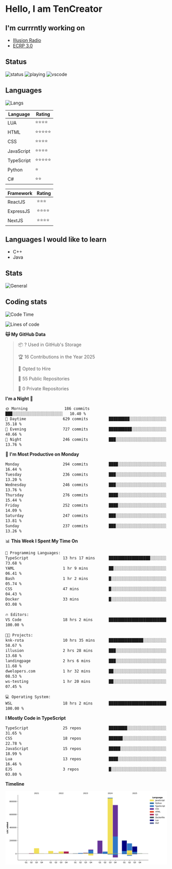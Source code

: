 # Hello, I am TenCreator

## I'm currrntly working on
- [Illusion Radio](https://illusionradio.co.uk/)
- [ECRP 3.0](http://github.com/Emerald-Coast-Roleplay/)

## Status
![status](https://api.statusbadges.me/badge/status/518334475038359555?simple=true&style=for-the-badge)
![playing](https://api.statusbadges.me/badge/playing/518334475038359555?style=for-the-badge)
![vscode](https://api.statusbadges.me/badge/vscode/518334475038359555?style=for-the-badge)

## Languages
![Langs](https://github-readme-stats.vercel.app/api/top-langs/?username=tencreator&layout=compact&theme=radical)


|Language|Rating|
|--------|------|
|LUA|⭐️⭐️⭐️⭐️|
|HTML|⭐️⭐️⭐️⭐️⭐️|
|CSS|⭐️⭐️⭐️⭐️|
|JavaScript|⭐️⭐️⭐️⭐️|
|TypeScript|⭐️⭐️⭐️⭐️⭐️|
|Python|⭐️|
|C#|⭐️⭐️ |

|Framework|Rating|
|--------|------|
|ReactJS|⭐️⭐️⭐|
|ExpressJS|⭐️⭐️⭐️⭐️|
|NextJS|⭐️⭐️⭐⭐️|

## Languages I would like to learn
- C++
- Java

## Stats
![General](https://github-readme-stats.vercel.app/api?username=tencreator&show_icons=true&theme=radical)

## Coding stats

<!--START_SECTION:waka-->
![Code Time](http://img.shields.io/badge/Code%20Time-378%20hrs%2026%20mins-blue)

![Lines of code](https://img.shields.io/badge/From%20Hello%20World%20I%27ve%20Written-1.9%20million%20lines%20of%20code-blue)

**🐱 My GitHub Data** 

> 📦 ? Used in GitHub's Storage 
 > 
> 🏆 16 Contributions in the Year 2025
 > 
> 💼 Opted to Hire
 > 
> 📜 55 Public Repositories 
 > 
> 🔑 0 Private Repositories 
 > 
**I'm a Night 🦉** 

```text
🌞 Morning                186 commits         ███░░░░░░░░░░░░░░░░░░░░░░   10.40 % 
🌆 Daytime                629 commits         █████████░░░░░░░░░░░░░░░░   35.18 % 
🌃 Evening                727 commits         ██████████░░░░░░░░░░░░░░░   40.66 % 
🌙 Night                  246 commits         ███░░░░░░░░░░░░░░░░░░░░░░   13.76 % 
```
📅 **I'm Most Productive on Monday** 

```text
Monday                   294 commits         ████░░░░░░░░░░░░░░░░░░░░░   16.44 % 
Tuesday                  236 commits         ███░░░░░░░░░░░░░░░░░░░░░░   13.20 % 
Wednesday                246 commits         ███░░░░░░░░░░░░░░░░░░░░░░   13.76 % 
Thursday                 276 commits         ████░░░░░░░░░░░░░░░░░░░░░   15.44 % 
Friday                   252 commits         ████░░░░░░░░░░░░░░░░░░░░░   14.09 % 
Saturday                 247 commits         ███░░░░░░░░░░░░░░░░░░░░░░   13.81 % 
Sunday                   237 commits         ███░░░░░░░░░░░░░░░░░░░░░░   13.26 % 
```


📊 **This Week I Spent My Time On** 

```text
💬 Programming Languages: 
TypeScript               13 hrs 17 mins      ██████████████████░░░░░░░   73.68 % 
YAML                     1 hr 9 mins         ██░░░░░░░░░░░░░░░░░░░░░░░   06.41 % 
Bash                     1 hr 2 mins         █░░░░░░░░░░░░░░░░░░░░░░░░   05.74 % 
CSS                      47 mins             █░░░░░░░░░░░░░░░░░░░░░░░░   04.43 % 
Docker                   33 mins             █░░░░░░░░░░░░░░░░░░░░░░░░   03.08 % 

🔥 Editors: 
VS Code                  18 hrs 2 mins       █████████████████████████   100.00 % 

🐱‍💻 Projects: 
knk-rota                 10 hrs 35 mins      ███████████████░░░░░░░░░░   58.67 % 
illusion                 2 hrs 28 mins       ███░░░░░░░░░░░░░░░░░░░░░░   13.68 % 
landingpage              2 hrs 6 mins        ███░░░░░░░░░░░░░░░░░░░░░░   11.68 % 
dwelopers.com            1 hr 32 mins        ██░░░░░░░░░░░░░░░░░░░░░░░   08.53 % 
ws-testing               1 hr 20 mins        ██░░░░░░░░░░░░░░░░░░░░░░░   07.45 % 

💻 Operating System: 
WSL                      18 hrs 2 mins       █████████████████████████   100.00 % 
```

**I Mostly Code in TypeScript** 

```text
TypeScript               25 repos            ████████░░░░░░░░░░░░░░░░░   31.65 % 
CSS                      18 repos            ██████░░░░░░░░░░░░░░░░░░░   22.78 % 
JavaScript               15 repos            █████░░░░░░░░░░░░░░░░░░░░   18.99 % 
Lua                      13 repos            ████░░░░░░░░░░░░░░░░░░░░░   16.46 % 
EJS                      3 repos             █░░░░░░░░░░░░░░░░░░░░░░░░   03.80 % 
```



**Timeline**

![Lines of Code chart](https://raw.githubusercontent.com/tencreator/tencreator/main/assets/bar_graph.png)


<!--END_SECTION:waka-->
